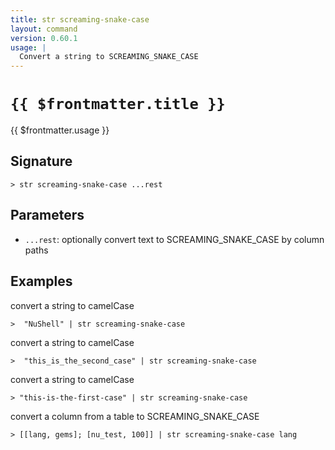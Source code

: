 ```yaml
---
title: str screaming-snake-case
layout: command
version: 0.60.1
usage: |
  Convert a string to SCREAMING_SNAKE_CASE
---
```


# `{{ $frontmatter.title }}`

<div style='white-space: pre-wrap;'>{{ $frontmatter.usage }}</div>

## Signature

```> str screaming-snake-case ...rest```

## Parameters

 -  `...rest`: optionally convert text to SCREAMING_SNAKE_CASE by column paths

## Examples

convert a string to camelCase
```shell
>  "NuShell" | str screaming-snake-case
```

convert a string to camelCase
```shell
>  "this_is_the_second_case" | str screaming-snake-case
```

convert a string to camelCase
```shell
> "this-is-the-first-case" | str screaming-snake-case
```

convert a column from a table to SCREAMING_SNAKE_CASE
```shell
> [[lang, gems]; [nu_test, 100]] | str screaming-snake-case lang
```
